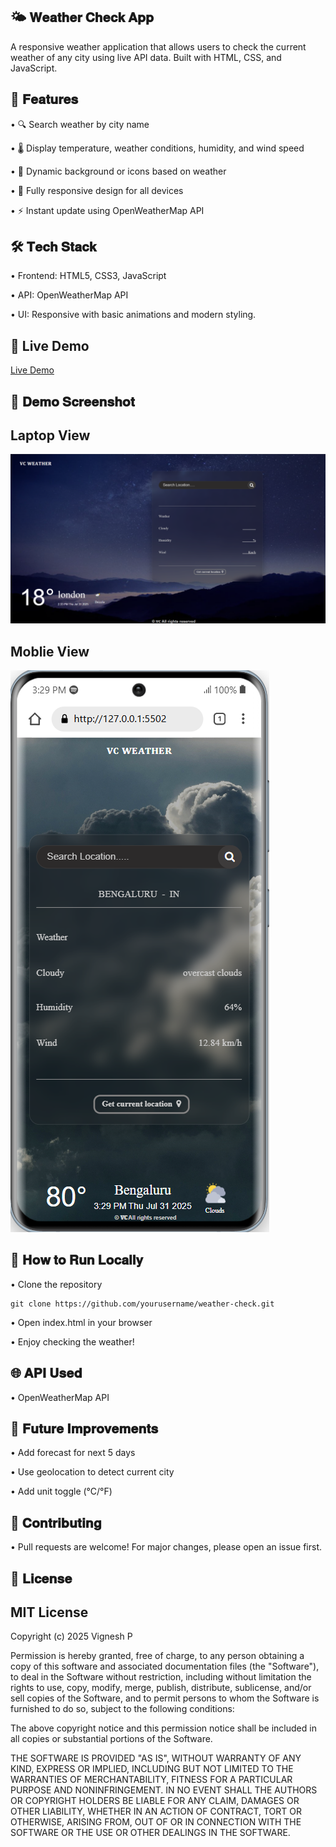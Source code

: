 🌤️ 𝐖𝐞𝐚𝐭𝐡𝐞𝐫 𝐂𝐡𝐞𝐜𝐤 𝐀𝐩𝐩
---
A responsive weather application that allows users to check the current weather of any city using live API data. Built with HTML, CSS, and JavaScript.

🚀 𝐅𝐞𝐚𝐭𝐮𝐫𝐞𝐬
---
•	🔍 Search weather by city name

•	🌡️ Display temperature, weather conditions, humidity, and wind speed

•	🌇 Dynamic background or icons based on weather

•	📱 Fully responsive design for all devices

•	⚡ Instant update using OpenWeatherMap API



🛠️ 𝐓𝐞𝐜𝐡 𝐒𝐭𝐚𝐜𝐤
---
•	Frontend: HTML5, CSS3, JavaScript

•	API: OpenWeatherMap API

•	UI: Responsive with basic animations and modern styling.


🔗 Live Demo
---
[Live Demo](https://weather-check-app2822.netlify.app)

📸 𝐃𝐞𝐦𝐨 𝐒𝐜𝐫𝐞𝐞𝐧𝐬𝐡𝐨𝐭
---
Laptop View
---
![Weather App Screenshot](/images/weather-demo.png)



Moblie View
---
![Weather App Screenshot](/images/weather-moblie-demo.png)



🔧 𝐇𝐨𝐰 𝐭𝐨 𝐑𝐮𝐧 𝐋𝐨𝐜𝐚𝐥𝐥𝐲
---

• Clone the repository

    git clone https://github.com/yourusername/weather-check.git

• Open index.html in your browser

• Enjoy checking the weather!

🌐 𝐀𝐏𝐈 𝐔𝐬𝐞𝐝
---
• OpenWeatherMap API

📌 𝐅𝐮𝐭𝐮𝐫𝐞 𝐈𝐦𝐩𝐫𝐨𝐯𝐞𝐦𝐞𝐧𝐭𝐬
---
•	Add forecast for next 5 days

•	Use geolocation to detect current city

•	Add unit toggle (°C/°F)


🤝 𝐂𝐨𝐧𝐭𝐫𝐢𝐛𝐮𝐭𝐢𝐧𝐠
---

• Pull requests are welcome! For major changes, please open an issue first.

📄 𝐋𝐢𝐜𝐞𝐧𝐬𝐞
---

MIT License
---

Copyright (c) 2025 Vignesh P

Permission is hereby granted, free of charge, to any person obtaining a copy
of this software and associated documentation files (the "Software"), to deal
in the Software without restriction, including without limitation the rights
to use, copy, modify, merge, publish, distribute, sublicense, and/or sell
copies of the Software, and to permit persons to whom the Software is
furnished to do so, subject to the following conditions:

The above copyright notice and this permission notice shall be included in
all copies or substantial portions of the Software.

THE SOFTWARE IS PROVIDED "AS IS", WITHOUT WARRANTY OF ANY KIND, EXPRESS OR
IMPLIED, INCLUDING BUT NOT LIMITED TO THE WARRANTIES OF MERCHANTABILITY,
FITNESS FOR A PARTICULAR PURPOSE AND NONINFRINGEMENT. IN NO EVENT SHALL THE
AUTHORS OR COPYRIGHT HOLDERS BE LIABLE FOR ANY CLAIM, DAMAGES OR OTHER
LIABILITY, WHETHER IN AN ACTION OF CONTRACT, TORT OR OTHERWISE, ARISING FROM,
OUT OF OR IN CONNECTION WITH THE SOFTWARE OR THE USE OR OTHER DEALINGS IN
THE SOFTWARE.



